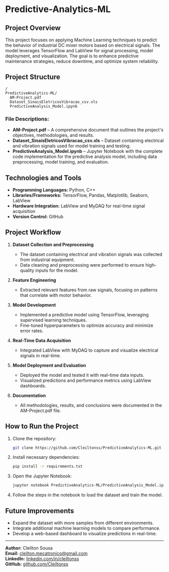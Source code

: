 ﻿# Predictive-Analytics-ML


## Project Overview
This project focuses on applying Machine Learning techniques to predict the behavior of industrial DC mixer motors based on electrical signals. The model leverages TensorFlow and LabView for signal processing, model deployment, and visualization. The goal is to enhance predictive maintenance strategies, reduce downtime, and optimize system reliability.

## Project Structure
```
/
PredictiveAnalytics-ML/
  AM-Project.pdf
  Dataset_SinaisEletricosVibracao_csv.xls
  PredictiveAnalysis_Model.ipynb
```

### File Descriptions:
- **AM-Project.pdf** – A comprehensive document that outlines the project's objectives, methodologies, and results.
- **Dataset_SinaisEletricosVibracao_csv.xls** – Dataset containing electrical and vibration signals used for model training and testing.
- **PredictiveAnalysis_Model.ipynb** – Jupyter Notebook with the complete code implementation for the predictive analysis model, including data preprocessing, model training, and evaluation.

## Technologies and Tools
- **Programming Languages:** Python, C++
- **Libraries/Frameworks:** TensorFlow, Pandas, Matplotlib, Seaborn, LabView
- **Hardware Integration:** LabView and MyDAQ for real-time signal acquisition
- **Version Control:** GitHub

## Project Workflow
1. **Dataset Collection and Preprocessing**
   - The dataset containing electrical and vibration signals was collected from industrial equipment.
   - Data cleaning and preprocessing were performed to ensure high-quality inputs for the model.

2. **Feature Engineering**
   - Extracted relevant features from raw signals, focusing on patterns that correlate with motor behavior.
   
3. **Model Development**
   - Implemented a predictive model using TensorFlow, leveraging supervised learning techniques.
   - Fine-tuned hyperparameters to optimize accuracy and minimize error rates.

4. **Real-Time Data Acquisition**
   - Integrated LabView with MyDAQ to capture and visualize electrical signals in real-time.
   
5. **Model Deployment and Evaluation**
   - Deployed the model and tested it with real-time data inputs.
   - Visualized predictions and performance metrics using LabView dashboards.
   
6. **Documentation**
   - All methodologies, results, and conclusions were documented in the AM-Project.pdf file.

## How to Run the Project
1. Clone the repository:
   ```bash
   git clone https://github.com/Cleiltonss/PredictiveAnalytics-ML.git
   ```
2. Install necessary dependencies:
   ```bash
   pip install -r requirements.txt
   ```
3. Open the Jupyter Notebook:
   ```bash
   jupyter notebook PredictiveAnalytics-ML/PredictiveAnalysis_Model.ipynb
   ```
4. Follow the steps in the notebook to load the dataset and train the model.

## Future Improvements
- Expand the dataset with more samples from different environments.
- Integrate additional machine learning models to compare performance.
- Develop a web-based dashboard to visualize predictions in real-time.

---
**Author:** Cleilton Sousa  
**Email:** cleilton.mecatronico@gmail.com  
**LinkedIn:** [linkedin.com/in/cleiltonss](https://linkedin.com/in/cleiltonss)  
**GitHub:** [github.com/Cleiltonss](https://github.com/Cleiltonss)


